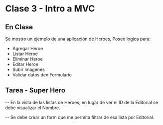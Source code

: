#  Clase 3 - Intro a MVC

## En Clase
Se mostro un ejemplo de una aplicación de Heroes, Posee logica para:
 - Agregar Heroe
 - Listar Heroe
 - Eliminar Heroe
 - Editar Heroe
 - Subir Imagenes
 - Validar datos den Formulario



## Tarea - Super Hero
-- En la vista de las listas de Heroes, en lugar de ver el ID de la Editorial se debe visualizar el Nombre. 

-- Se debe crear un form que me permita filtrar de esa lista por Editorial.

